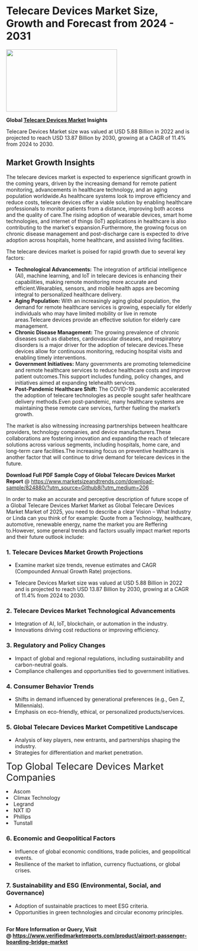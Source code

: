 <H1>Telecare Devices Market Size, Growth and Forecast from 2024 - 2031</H1><img class="aligncenter size-medium wp-image-584254" src="https://thirdeyenews.in/wp-content/uploads/2024/09/Global-Market-Research-300x168.jpeg" alt="" width="300" height="168" /><p><strong>Global&nbsp;<a href="https://www.marketsizeandtrends.com/download-sample/824880/?utm_source=Github8j?utm_medium=206">Telecare Devices Market</a> Insights</strong></p><p>Telecare Devices Market size was valued at USD 5.88 Billion in 2022 and is projected to reach USD 13.87 Billion by 2030, growing at a CAGR of 11.4% from 2024 to 2030.</p><p><h2>Market Growth Insights</h2> <p>The telecare devices market is expected to experience significant growth in the coming years, driven by the increasing demand for remote patient monitoring, advancements in healthcare technology, and an aging population worldwide.As healthcare systems look to improve efficiency and reduce costs, telecare devices offer a viable solution by enabling healthcare professionals to monitor patients from a distance, improving both access and the quality of care.The rising adoption of wearable devices, smart home technologies, and internet of things (IoT) applications in healthcare is also contributing to the market's expansion.Furthermore, the growing focus on chronic disease management and post-discharge care is expected to drive adoption across hospitals, home healthcare, and assisted living facilities.</p> <p>The telecare devices market is poised for rapid growth due to several key factors:</p> <ul> <li><strong>Technological Advancements:</strong> The integration of artificial intelligence (AI), machine learning, and IoT in telecare devices is enhancing their capabilities, making remote monitoring more accurate and efficient.Wearables, sensors, and mobile health apps are becoming integral to personalized healthcare delivery.</li> <li><strong>Aging Population:</strong> With an increasingly aging global population, the demand for remote healthcare services is growing, especially for elderly individuals who may have limited mobility or live in remote areas.Telecare devices provide an effective solution for elderly care management.</li> <li><strong>Chronic Disease Management:</strong> The growing prevalence of chronic diseases such as diabetes, cardiovascular diseases, and respiratory disorders is a major driver for the adoption of telecare devices.These devices allow for continuous monitoring, reducing hospital visits and enabling timely interventions.</li> <li><strong>Government Initiatives:</strong> Many governments are promoting telemedicine and remote healthcare services to reduce healthcare costs and improve patient outcomes.This support includes funding, policy changes, and initiatives aimed at expanding telehealth services.</li> <li><strong>Post-Pandemic Healthcare Shift:</strong> The COVID-19 pandemic accelerated the adoption of telecare technologies as people sought safer healthcare delivery methods.Even post-pandemic, many healthcare systems are maintaining these remote care services, further fueling the market’s growth.</li> </ul> <p>The market is also witnessing increasing partnerships between healthcare providers, technology companies, and device manufacturers.These collaborations are fostering innovation and expanding the reach of telecare solutions across various segments, including hospitals, home care, and long-term care facilities.The increasing focus on preventive healthcare is another factor that will continue to drive demand for telecare devices in the future.</p> <p><span class=""><strong>Download Full PDF Sample Copy of Global Telecare Devices Market Report</strong> @ <a href="https://www.marketsizeandtrends.com/download-sample/824880/?utm_source=Github8j?utm_medium=206" target="_blank">https://www.marketsizeandtrends.com/download-sample/824880/?utm_source=Github8j?utm_medium=206</a></span></p><p>In order to make an accurate and perceptive description of future scope of a Global&nbsp;Telecare Devices Market Market as Global&nbsp;Telecare Devices Market Market of 2025, you need to describe a clear Vision &ndash; What Industry or Linda can you think of for example: Quote from a Technology, healthcare, automotive, renewable energy, name the market you are Reffering to.However, some general trends and factors usually impact market reports and their future outlook include:</p><h3>1.&nbsp;<strong>Telecare Devices Market Growth Projections</strong></h3><ul><li>Examine market size trends, revenue estimates and CAGR (Compounded Annual Growth Rate) projections.</li><li><p>Telecare Devices Market size was valued at USD 5.88 Billion in 2022 and is projected to reach USD 13.87 Billion by 2030, growing at a CAGR of 11.4% from 2024 to 2030.</p></li></ul><h3>2.&nbsp;<strong>Telecare Devices Market Technological Advancements</strong></h3><ul><li>Integration of AI, IoT, blockchain, or automation in the industry.</li><li>Innovations driving cost reductions or improving efficiency.</li></ul><h3>3.&nbsp;<strong>Regulatory and Policy Changes</strong></h3><ul><li>Impact of global and regional regulations, including sustainability and carbon-neutral goals.</li><li>Compliance challenges and opportunities tied to government initiatives.</li></ul><h3>4.&nbsp;<strong>Consumer Behavior Trends</strong></h3><ul><li>Shifts in demand influenced by generational preferences (e.g., Gen Z, Millennials).</li><li>Emphasis on eco-friendly, ethical, or personalized products/services.</li></ul><h3>5.&nbsp;<strong>Global Telecare Devices Market Competitive Landscape</strong></h3><ul><li>Analysis of key players, new entrants, and partnerships shaping the industry.</li><li>Strategies for differentiation and market penetration.</li></ul><p data-pm-slice="1 1 []"><span style="color: inherit; font-family: inherit; font-size: 25px;">Top Global Telecare Devices Market Companies</span></p><div class="" data-test-id=""><p><li>Ascom</li><li> Climax Technology</li><li> Legrand</li><li> NXT ID</li><li> Phillips</li><li> Tunstall</li></p></div><h3>6.&nbsp;<strong>Economic and Geopolitical Factors</strong></h3><ul><li>Influence of global economic conditions, trade policies, and geopolitical events.</li><li>Resilience of the market to inflation, currency fluctuations, or global crises.</li></ul><h3>7.&nbsp;<strong>Sustainability and ESG (Environmental, Social, and Governance)</strong></h3><ul><li>Adoption of sustainable practices to meet ESG criteria.</li><li>Opportunities in green technologies and circular economy principles.</li></ul><h2><strong style="font-size: 14px;">For More Information or Query, Visit @&nbsp;</strong><a style="background-color: #ffffff; font-size: 14px;" href="https://www.marketsizeandtrends.com/report/telecare-devices-market/" target="_blank">https://www.verifiedmarketreports.com/product/airport-passenger-boarding-bridge-market</a></h2>